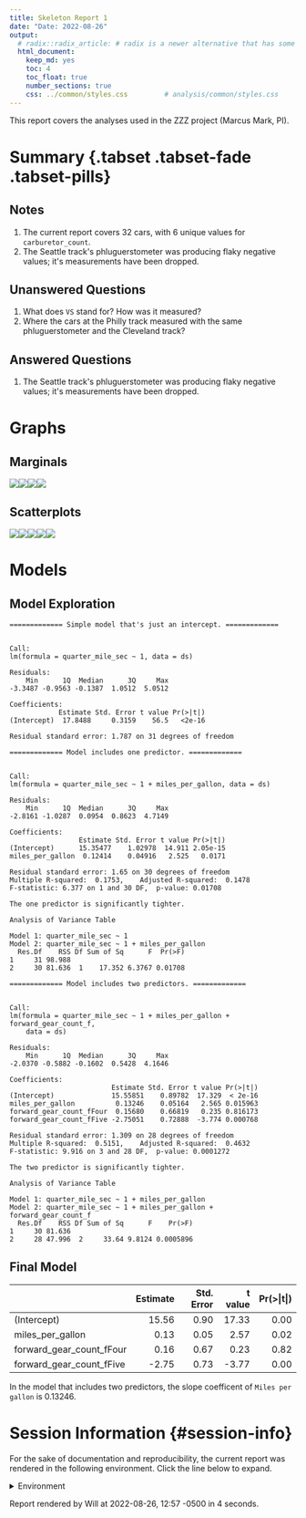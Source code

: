 ```yaml
---
title: Skeleton Report 1
date: "Date: 2022-08-26"
output:
  # radix::radix_article: # radix is a newer alternative that has some advantages over `html_document`.
  html_document:
    keep_md: yes
    toc: 4
    toc_float: true
    number_sections: true
    css: ../common/styles.css         # analysis/common/styles.css
---
```


This report covers the analyses used in the ZZZ project (Marcus Mark, PI).

<!--  Set the working directory to the repository's base directory; this assumes the report is nested inside of two directories.-->


<!-- Set the report-wide options, and point to the external code file. -->


<!-- Load 'sourced' R files.  Suppress the output when loading sources. -->


<!-- Load packages, or at least verify they're available on the local machine.  Suppress the output when loading packages. -->


<!-- Load any global functions and variables declared in the R file.  Suppress the output. -->


<!-- Declare any global functions specific to a Rmd output.  Suppress the output. -->


<!-- Load the datasets.   -->


<!-- Tweak the datasets.   -->


Summary {.tabset .tabset-fade .tabset-pills}
===========================================================================

Notes
---------------------------------------------------------------------------

1. The current report covers 32 cars, with 6 unique values for `carburetor_count`.
1. The Seattle track's phluguerstometer was producing flaky negative values; it's measurements have been dropped.


Unanswered Questions
---------------------------------------------------------------------------

1. What does `VS` stand for?  How was it measured?
1. Where the cars at the Philly track measured with the same phluguerstometer and the Cleveland track?


Answered Questions
---------------------------------------------------------------------------

1. The Seattle track's phluguerstometer was producing flaky negative values; it's measurements have been dropped.


Graphs
===========================================================================


Marginals
---------------------------------------------------------------------------

![](figure-png/marginals-1.png)<!-- -->![](figure-png/marginals-2.png)<!-- -->![](figure-png/marginals-3.png)<!-- -->![](figure-png/marginals-4.png)<!-- -->


Scatterplots
---------------------------------------------------------------------------

![](figure-png/scatterplots-1.png)<!-- -->![](figure-png/scatterplots-2.png)<!-- -->![](figure-png/scatterplots-3.png)<!-- -->![](figure-png/scatterplots-4.png)<!-- -->![](figure-png/scatterplots-5.png)<!-- -->


Models
===========================================================================

Model Exploration
---------------------------------------------------------------------------

```
============= Simple model that's just an intercept. =============
```

```

Call:
lm(formula = quarter_mile_sec ~ 1, data = ds)

Residuals:
    Min      1Q  Median      3Q     Max 
-3.3487 -0.9563 -0.1387  1.0512  5.0512 

Coefficients:
            Estimate Std. Error t value Pr(>|t|)
(Intercept)  17.8488     0.3159    56.5   <2e-16

Residual standard error: 1.787 on 31 degrees of freedom
```

```
============= Model includes one predictor. =============
```

```

Call:
lm(formula = quarter_mile_sec ~ 1 + miles_per_gallon, data = ds)

Residuals:
    Min      1Q  Median      3Q     Max 
-2.8161 -1.0287  0.0954  0.8623  4.7149 

Coefficients:
                 Estimate Std. Error t value Pr(>|t|)
(Intercept)      15.35477    1.02978  14.911 2.05e-15
miles_per_gallon  0.12414    0.04916   2.525   0.0171

Residual standard error: 1.65 on 30 degrees of freedom
Multiple R-squared:  0.1753,	Adjusted R-squared:  0.1478 
F-statistic: 6.377 on 1 and 30 DF,  p-value: 0.01708
```

```
The one predictor is significantly tighter.
```

```
Analysis of Variance Table

Model 1: quarter_mile_sec ~ 1
Model 2: quarter_mile_sec ~ 1 + miles_per_gallon
  Res.Df    RSS Df Sum of Sq      F  Pr(>F)
1     31 98.988                            
2     30 81.636  1    17.352 6.3767 0.01708
```

```
============= Model includes two predictors. =============
```

```

Call:
lm(formula = quarter_mile_sec ~ 1 + miles_per_gallon + forward_gear_count_f, 
    data = ds)

Residuals:
    Min      1Q  Median      3Q     Max 
-2.0370 -0.5882 -0.1602  0.5428  4.1646 

Coefficients:
                         Estimate Std. Error t value Pr(>|t|)
(Intercept)              15.55851    0.89782  17.329  < 2e-16
miles_per_gallon          0.13246    0.05164   2.565 0.015963
forward_gear_count_fFour  0.15680    0.66819   0.235 0.816173
forward_gear_count_fFive -2.75051    0.72888  -3.774 0.000768

Residual standard error: 1.309 on 28 degrees of freedom
Multiple R-squared:  0.5151,	Adjusted R-squared:  0.4632 
F-statistic: 9.916 on 3 and 28 DF,  p-value: 0.0001272
```

```
The two predictor is significantly tighter.
```

```
Analysis of Variance Table

Model 1: quarter_mile_sec ~ 1 + miles_per_gallon
Model 2: quarter_mile_sec ~ 1 + miles_per_gallon + forward_gear_count_f
  Res.Df    RSS Df Sum of Sq      F    Pr(>F)
1     30 81.636                              
2     28 47.996  2     33.64 9.8124 0.0005896
```


Final Model
---------------------------------------------------------------------------


|                         | Estimate| Std. Error| t value| Pr(>&#124;t&#124;)|
|:------------------------|--------:|----------:|-------:|------------------:|
|(Intercept)              |    15.56|       0.90|   17.33|               0.00|
|miles_per_gallon         |     0.13|       0.05|    2.57|               0.02|
|forward_gear_count_fFour |     0.16|       0.67|    0.23|               0.82|
|forward_gear_count_fFive |    -2.75|       0.73|   -3.77|               0.00|

In the model that includes two predictors, the slope coefficent of `Miles per gallon` is 0.13246.


Session Information {#session-info}
===========================================================================

For the sake of documentation and reproducibility, the current report was rendered in the following environment.  Click the line below to expand.

<details>
  <summary>Environment <span class="glyphicon glyphicon-plus-sign"></span></summary>

```
- Session info -----------------------------------------------------------------------------
 setting  value
 version  R version 4.2.1 Patched (2022-07-09 r82577 ucrt)
 os       Windows >= 8 x64 (build 9200)
 system   x86_64, mingw32
 ui       RStudio
 language (EN)
 collate  English_United States.1252
 ctype    English_United States.1252
 tz       America/Chicago
 date     2022-08-26
 rstudio  2022.07.0+548 Spotted Wakerobin (desktop)
 pandoc   2.18 @ C:/Program Files/RStudio/bin/quarto/bin/tools/ (via rmarkdown)

- Packages ---------------------------------------------------------------------------------
 ! package           * version     date (UTC) lib source
 D archive             1.1.5       2022-05-06 [1] CRAN (R 4.2.0)
   assertthat          0.2.1       2019-03-21 [1] CRAN (R 4.2.0)
   backports           1.4.1       2021-12-13 [1] CRAN (R 4.2.0)
   bit                 4.0.4       2020-08-04 [1] CRAN (R 4.2.0)
   bit64               4.0.5       2020-08-30 [1] CRAN (R 4.2.0)
   blob                1.2.3       2022-04-10 [1] CRAN (R 4.2.0)
   boot                1.3-28      2021-05-03 [3] CRAN (R 4.2.1)
   brio                1.1.3       2021-11-30 [1] CRAN (R 4.2.0)
   bslib               0.4.0       2022-07-16 [1] CRAN (R 4.2.1)
   cachem              1.0.6       2021-08-19 [1] CRAN (R 4.2.0)
   callr               3.7.2       2022-08-22 [1] CRAN (R 4.2.1)
   checkmate           2.1.0       2022-04-21 [1] CRAN (R 4.2.0)
   cli                 3.3.0       2022-04-25 [1] CRAN (R 4.2.0)
   clisymbols          1.2.0       2017-05-21 [1] CRAN (R 4.2.0)
   colorspace          2.0-3       2022-02-21 [1] CRAN (R 4.2.0)
   config              0.3.1       2020-12-17 [1] CRAN (R 4.2.0)
   covr                3.5.1       2020-09-16 [1] CRAN (R 4.2.0)
   crayon              1.5.1       2022-03-26 [1] CRAN (R 4.2.0)
   curl                4.3.2       2021-06-23 [1] CRAN (R 4.1.0)
   cyclocomp           1.1.0       2016-09-10 [1] CRAN (R 4.2.0)
   DBI                 1.1.3       2022-06-18 [1] CRAN (R 4.2.0)
   desc                1.4.1       2022-03-06 [1] CRAN (R 4.2.0)
   devtools            2.4.4       2022-07-20 [1] CRAN (R 4.2.1)
   digest              0.6.29      2021-12-01 [1] CRAN (R 4.1.2)
   dplyr               1.0.9       2022-04-28 [1] CRAN (R 4.2.0)
   ellipsis            0.3.2       2021-04-29 [1] CRAN (R 4.1.0)
   evaluate            0.16        2022-08-09 [1] CRAN (R 4.2.1)
   fansi               1.0.3       2022-03-24 [1] CRAN (R 4.1.3)
   farver              2.1.1       2022-07-06 [1] CRAN (R 4.2.1)
   fastmap             1.1.0       2021-01-25 [1] CRAN (R 4.1.0)
   forcats             0.5.2       2022-08-19 [1] CRAN (R 4.2.1)
   fs                  1.5.2       2021-12-08 [1] CRAN (R 4.1.2)
   generics            0.1.3       2022-07-05 [1] CRAN (R 4.2.1)
   ggplot2           * 3.3.6       2022-05-03 [1] CRAN (R 4.2.0)
   glue                1.6.2       2022-02-24 [1] CRAN (R 4.1.2)
   goodpractice        1.0.3       2022-07-13 [1] CRAN (R 4.2.1)
   gtable              0.3.0       2019-03-25 [1] CRAN (R 4.2.0)
   highr               0.9         2021-04-16 [1] CRAN (R 4.2.0)
   hms                 1.1.2       2022-08-19 [1] CRAN (R 4.2.1)
   htmltools           0.5.3       2022-07-18 [1] CRAN (R 4.2.1)
   htmlwidgets         1.5.4       2021-09-08 [1] CRAN (R 4.2.0)
   httpuv              1.6.5       2022-01-05 [1] CRAN (R 4.2.0)
   httr                1.4.4       2022-08-17 [1] CRAN (R 4.2.1)
   import              1.3.0       2022-05-23 [1] CRAN (R 4.2.0)
   jquerylib           0.1.4       2021-04-26 [1] CRAN (R 4.2.0)
   jsonlite            1.8.0       2022-02-22 [1] CRAN (R 4.1.2)
   knitr             * 1.39        2022-04-26 [1] CRAN (R 4.2.0)
   labeling            0.4.2       2020-10-20 [1] CRAN (R 4.2.0)
   later               1.3.0       2021-08-18 [1] CRAN (R 4.2.0)
   lattice             0.20-45     2021-09-22 [3] CRAN (R 4.2.1)
   lazyeval            0.2.2       2019-03-15 [1] CRAN (R 4.2.0)
   lifecycle           1.0.1       2021-09-24 [1] CRAN (R 4.2.0)
   lintr               3.0.0       2022-06-13 [1] CRAN (R 4.2.0)
   lme4              * 1.1-30      2022-07-08 [1] CRAN (R 4.2.1)
   lubridate           1.8.0       2021-10-07 [1] CRAN (R 4.2.0)
   magrittr            2.0.3       2022-03-30 [1] CRAN (R 4.1.3)
   MASS                7.3-57      2022-04-22 [3] CRAN (R 4.2.1)
   Matrix            * 1.4-1       2022-03-23 [1] CRAN (R 4.2.0)
   memoise             2.0.1       2021-11-26 [1] CRAN (R 4.2.0)
   mgcv                1.8-40      2022-03-29 [1] CRAN (R 4.2.0)
   mime                0.12        2021-09-28 [1] CRAN (R 4.2.0)
   miniUI              0.1.1.1     2018-05-18 [1] CRAN (R 4.2.0)
   minqa               1.2.4       2014-10-09 [1] CRAN (R 4.2.0)
   munsell             0.5.0       2018-06-12 [1] CRAN (R 4.2.0)
   nlme                3.1-158     2022-06-15 [3] CRAN (R 4.2.1)
   nloptr              2.0.3       2022-05-26 [1] CRAN (R 4.2.0)
   odbc                1.3.3       2021-11-30 [1] CRAN (R 4.2.0)
   OuhscMunge          0.2.0.9015  2021-10-20 [1] Github (OuhscBbmc/OuhscMunge@4e04b6f)
   pillar              1.8.1       2022-08-19 [1] CRAN (R 4.2.1)
   pkgbuild            1.3.1       2021-12-20 [1] CRAN (R 4.2.0)
   pkgconfig           2.0.3       2019-09-22 [1] CRAN (R 4.2.0)
   pkgdown             2.0.6       2022-07-16 [1] CRAN (R 4.2.1)
   pkgload             1.3.0       2022-06-27 [1] CRAN (R 4.2.1)
   png                 0.1-7       2013-12-03 [1] CRAN (R 4.2.0)
   praise              1.0.0       2015-08-11 [1] CRAN (R 4.2.0)
   prettyunits         1.1.1       2020-01-24 [1] CRAN (R 4.2.0)
   processx            3.7.0       2022-07-07 [1] CRAN (R 4.2.1)
   profvis             0.3.7       2020-11-02 [1] CRAN (R 4.2.0)
   promises            1.2.0.1     2021-02-11 [1] CRAN (R 4.2.0)
   ps                  1.7.1       2022-06-18 [1] CRAN (R 4.2.0)
   purrr               0.3.4       2020-04-17 [1] CRAN (R 4.1.0)
   R6                  2.5.1       2021-08-19 [1] CRAN (R 4.2.0)
   RAnalysisSkeleton   1.0.0       2022-06-25 [1] local
   rcmdcheck           1.4.0       2021-09-27 [1] CRAN (R 4.2.0)
   Rcpp                1.0.9       2022-07-08 [1] CRAN (R 4.2.1)
   readr               2.1.2       2022-01-30 [1] CRAN (R 4.2.0)
   remotes             2.4.2       2021-11-30 [1] CRAN (R 4.2.0)
   reticulate          1.25        2022-05-11 [1] CRAN (R 4.2.0)
   rex                 1.2.1       2021-11-26 [1] CRAN (R 4.2.0)
   rlang               1.0.4       2022-07-12 [1] CRAN (R 4.2.1)
   rmarkdown           2.15        2022-08-16 [1] CRAN (R 4.2.1)
   rprojroot           2.0.3       2022-04-02 [1] CRAN (R 4.2.0)
   RSQLite           * 2.2.16      2022-08-17 [1] CRAN (R 4.2.1)
 V rstudioapi          0.13        2022-08-22 [1] CRAN (R 4.2.1) (on disk 0.14)
   sass                0.4.2       2022-07-16 [1] CRAN (R 4.2.1)
   scales              1.2.1       2022-08-20 [1] CRAN (R 4.2.1)
   sessioninfo         1.2.2       2021-12-06 [1] CRAN (R 4.2.0)
   shiny               1.7.2       2022-07-19 [1] CRAN (R 4.2.1)
   spelling            2.2         2020-10-18 [1] CRAN (R 4.2.0)
   stringi             1.7.8       2022-07-11 [1] CRAN (R 4.2.1)
   stringr             1.4.1       2022-08-20 [1] CRAN (R 4.2.1)
   TabularManifest     0.1-16.9003 2022-05-04 [1] Github (Melinae/TabularManifest@b966a2b)
   testit              0.13        2021-04-14 [1] CRAN (R 4.2.0)
   testthat            3.1.4       2022-04-26 [1] CRAN (R 4.1.3)
   tibble              3.1.8       2022-07-22 [1] CRAN (R 4.2.1)
   tidyr               1.2.0       2022-02-01 [1] CRAN (R 4.2.0)
   tidyselect          1.1.2       2022-02-21 [1] CRAN (R 4.2.0)
   tzdb                0.3.0       2022-03-28 [1] CRAN (R 4.2.0)
   urlchecker          1.0.1       2021-11-30 [1] CRAN (R 4.2.0)
   usethis             2.1.6       2022-05-25 [1] CRAN (R 4.2.0)
   utf8                1.2.2       2021-07-24 [1] CRAN (R 4.1.0)
   vctrs               0.4.1       2022-04-13 [1] CRAN (R 4.1.3)
   viridisLite         0.4.1       2022-08-22 [1] CRAN (R 4.2.1)
   vroom               1.5.7       2021-11-30 [1] CRAN (R 4.2.0)
   whoami              1.3.0       2019-03-19 [1] CRAN (R 4.2.0)
   withr               2.5.0       2022-03-03 [1] CRAN (R 4.2.0)
   xfun                0.32        2022-08-10 [1] CRAN (R 4.2.1)
   xml2                1.3.3       2021-11-30 [1] CRAN (R 4.2.0)
   xmlparsedata        1.0.5       2021-03-06 [1] CRAN (R 4.2.0)
   xopen               1.0.0       2018-09-17 [1] CRAN (R 4.2.0)
   xtable              1.8-4       2019-04-21 [1] CRAN (R 4.2.0)
   yaml                2.3.5       2022-02-21 [1] CRAN (R 4.2.0)
   zoo                 1.8-10      2022-04-15 [1] CRAN (R 4.2.0)

 [1] D:/Projects/RLibraries
 [2] C:/Users/Will/AppData/Local/R/win-library/4.2
 [3] C:/Program Files/R/R-4.2.1patched/library

 V -- Loaded and on-disk version mismatch.
 D -- DLL MD5 mismatch, broken installation.

--------------------------------------------------------------------------------------------
```
</details>



Report rendered by Will at 2022-08-26, 12:57 -0500 in 4 seconds.
